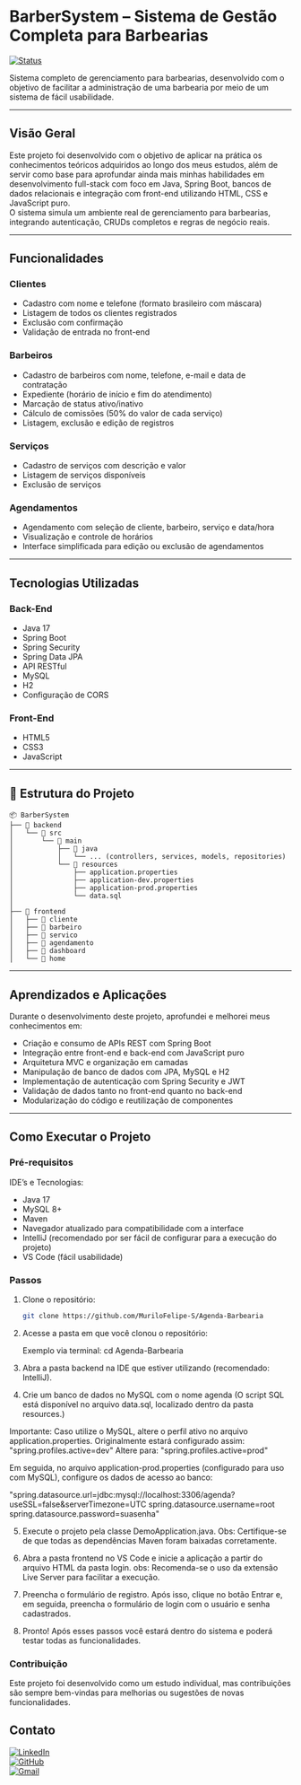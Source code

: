 # BarberSystem – Sistema de Gestão Completa para Barbearias

[![Status](https://img.shields.io/badge/status-finalizado-success)]()

Sistema completo de gerenciamento para barbearias, desenvolvido com o objetivo de facilitar a administração de uma barbearia por meio de um sistema de fácil usabilidade.

---

## Visão Geral

Este projeto foi desenvolvido com o objetivo de aplicar na prática os conhecimentos teóricos adquiridos ao longo dos meus estudos, além de servir como base para aprofundar ainda 
mais minhas habilidades em desenvolvimento full-stack com foco em Java, Spring Boot, bancos de dados relacionais e integração com front-end utilizando HTML, CSS e JavaScript puro.  
O sistema simula um ambiente real de gerenciamento para barbearias, integrando autenticação, CRUDs completos e regras de negócio reais.

---

## Funcionalidades

### Clientes
- Cadastro com nome e telefone (formato brasileiro com máscara)
- Listagem de todos os clientes registrados
- Exclusão com confirmação
- Validação de entrada no front-end

### Barbeiros
- Cadastro de barbeiros com nome, telefone, e-mail e data de contratação
- Expediente (horário de início e fim do atendimento)
- Marcação de status ativo/inativo
- Cálculo de comissões (50% do valor de cada serviço)
- Listagem, exclusão e edição de registros

### Serviços
- Cadastro de serviços com descrição e valor
- Listagem de serviços disponíveis
- Exclusão de serviços

### Agendamentos
- Agendamento com seleção de cliente, barbeiro, serviço e data/hora
- Visualização e controle de horários
- Interface simplificada para edição ou exclusão de agendamentos

---

## Tecnologias Utilizadas

### Back-End
- Java 17
- Spring Boot
- Spring Security
- Spring Data JPA
- API RESTful
- MySQL
- H2
- Configuração de CORS

### Front-End
- HTML5
- CSS3
- JavaScript

---

## 📁 Estrutura do Projeto
 ```
📦 BarberSystem
├── 📂 backend
│   └── 📂 src
│       └── 📂 main
│           ├── 📂 java
│           │   └── ... (controllers, services, models, repositories)
│           └── 📂 resources
│               ├── application.properties
│               ├── application-dev.properties
│               ├── application-prod.properties
│               └── data.sql
│
├── 📂 frontend
│   ├── 📂 cliente
│   ├── 📂 barbeiro
│   ├── 📂 servico
│   ├── 📂 agendamento
│   ├── 📂 dashboard
│   └── 📂 home
 ```
---

## Aprendizados e Aplicações

Durante o desenvolvimento deste projeto, aprofundei e melhorei meus conhecimentos em:

- Criação e consumo de APIs REST com Spring Boot
- Integração entre front-end e back-end com JavaScript puro
- Arquitetura MVC e organização em camadas
- Manipulação de banco de dados com JPA, MySQL e H2
- Implementação de autenticação com Spring Security e JWT
- Validação de dados tanto no front-end quanto no back-end
- Modularização do código e reutilização de componentes

---

## Como Executar o Projeto

### Pré-requisitos

IDE’s e Tecnologias:
- Java 17
- MySQL 8+
- Maven
- Navegador atualizado para compatibilidade com a interface
- IntelliJ (recomendado por ser fácil de configurar para a execução do projeto)
- VS Code (fácil usabilidade)

### Passos

1. Clone o repositório:
   ```bash
   git clone https://github.com/MuriloFelipe-S/Agenda-Barbearia

2. Acesse a pasta em que você clonou o repositório:

    Exemplo via terminal: cd Agenda-Barbearia

3. Abra a pasta backend na IDE que estiver utilizando (recomendado: IntelliJ).

4. Crie um banco de dados no MySQL com o nome agenda (O script SQL está disponível no arquivo data.sql, localizado dentro da pasta resources.)

  Importante: Caso utilize o MySQL, altere o perfil ativo no arquivo application.properties.
  Originalmente estará configurado assim: "spring.profiles.active=dev"
  Altere para: "spring.profiles.active=prod"

  Em seguida, no arquivo application-prod.properties (configurado para uso com MySQL), configure os dados de acesso ao banco:

  "spring.datasource.url=jdbc:mysql://localhost:3306/agenda?useSSL=false&serverTimezone=UTC
   spring.datasource.username=root
   spring.datasource.password=suasenha"

5. Execute o projeto pela classe DemoApplication.java.
    Obs: Certifique-se de que todas as dependências Maven foram baixadas corretamente.

6. Abra a pasta frontend no VS Code e inicie a aplicação a partir do arquivo HTML da pasta login.
    obs: Recomenda-se o uso da extensão Live Server para facilitar a execução.

7. Preencha o formulário de registro. Após isso, clique no botão Entrar e, em seguida, preencha o formulário de login com o usuário e senha cadastrados.

8. Pronto! Após esses passos você estará dentro do sistema e poderá testar todas as funcionalidades.


### Contribuição
Este projeto foi desenvolvido como um estudo individual, mas contribuições são sempre bem-vindas para melhorias ou sugestões de novas funcionalidades.

## Contato
[![LinkedIn](https://img.shields.io/badge/-LinkedIn-0A66C2?style=for-the-badge&logo=linkedin&logoColor=white)](https://www.linkedin.com/in/murilofelipe/)  
[![GitHub](https://img.shields.io/badge/-GitHub-181717?style=for-the-badge&logo=github&logoColor=white)](https://github.com/MuriloFelipe-S)  
[![Gmail](https://img.shields.io/badge/-Gmail-D14836?style=for-the-badge&logo=gmail&logoColor=white)](mailto:felipemurilo6@gmail.com)
